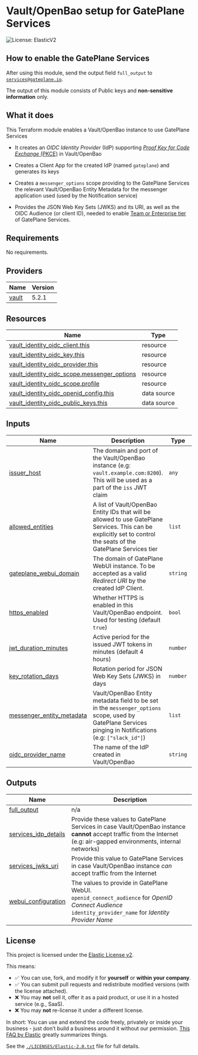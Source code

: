 # Vault/OpenBao setup for GatePlane Services
![License: ElasticV2](https://img.shields.io/badge/ElasticV2-green?style=flat-square&label=license&cacheSeconds=3600&link=https%3A%2F%2Fwww.elastic.co%2Flicensing%2Felastic-license)

## How to enable the GatePlane Services

After using this module, send the output field `full_output` to [`services@gateplane.io`](mailto:services@gateplane.io).

The output of this module consists of Public keys and **non-sensitive information** only.

## What it does
This Terraform module enables a Vault/OpenBao instance to use GatePlane Services

* It creates an *OIDC Identity Provider* (IdP) supporting [*Proof Key for Code Exchange* (PKCE)](https://datatracker.ietf.org/doc/html/rfc7636) in Vault/OpenBao

* Creates a Client App for the created IdP (named `gateplane`) and generates its keys

* Creates a `messenger_options` scope providing to the GatePlane Services the relevant Vault/OpenBao Entity Metadata for the messenger application used (used by the Notification service)

* Provides the JSON Web Key Sets (JWKS) and its URI, as well as the OIDC Audience (or client ID), needed to enable [Team or Enterprise tier](https://www.gateplane.io/#pricing) of GatePlane Services.

## Requirements

No requirements.

## Providers

| Name | Version |
|------|---------|
| <a name="provider_vault"></a> [vault](#provider\_vault) | 5.2.1 |

## Resources

| Name | Type |
|------|------|
| [vault_identity_oidc_client.this](https://registry.terraform.io/providers/hashicorp/vault/latest/docs/resources/identity_oidc_client) | resource |
| [vault_identity_oidc_key.this](https://registry.terraform.io/providers/hashicorp/vault/latest/docs/resources/identity_oidc_key) | resource |
| [vault_identity_oidc_provider.this](https://registry.terraform.io/providers/hashicorp/vault/latest/docs/resources/identity_oidc_provider) | resource |
| [vault_identity_oidc_scope.messenger_options](https://registry.terraform.io/providers/hashicorp/vault/latest/docs/resources/identity_oidc_scope) | resource |
| [vault_identity_oidc_scope.profile](https://registry.terraform.io/providers/hashicorp/vault/latest/docs/resources/identity_oidc_scope) | resource |
| [vault_identity_oidc_openid_config.this](https://registry.terraform.io/providers/hashicorp/vault/latest/docs/data-sources/identity_oidc_openid_config) | data source |
| [vault_identity_oidc_public_keys.this](https://registry.terraform.io/providers/hashicorp/vault/latest/docs/data-sources/identity_oidc_public_keys) | data source |

## Inputs

| Name | Description | Type | Default | Required |
|------|-------------|------|---------|:--------:|
| <a name="input_issuer_host"></a> [issuer\_host](#input\_issuer\_host) | The domain and port of the Vault/OpenBao instance (e.g: `vault.example.com:8200`). This will be used as a part of the `iss` JWT claim | `any` | n/a | yes |
| <a name="input_allowed_entities"></a> [allowed\_entities](#input\_allowed\_entities) | A list of Vault/OpenBao Entity IDs that will be allowed to use GatePlane Services. This can be explicitly set to control the seats of the GatePlane Services tier | `list` | <pre>[<br/>  "allow_all"<br/>]</pre> | no |
| <a name="input_gateplane_webui_domain"></a> [gateplane\_webui\_domain](#input\_gateplane\_webui\_domain) | The domain of GatePlane WebUI instance. To be accepted as a valid *Redirect URI* by the created IdP Client. | `string` | `"app.gateplane.io"` | no |
| <a name="input_https_enabled"></a> [https\_enabled](#input\_https\_enabled) | Whether HTTPS is enabled in this Vault/OpenBao endpoint. Used for testing (default `true`) | `bool` | `true` | no |
| <a name="input_jwt_duration_minutes"></a> [jwt\_duration\_minutes](#input\_jwt\_duration\_minutes) | Active period for the issued JWT tokens in minutes (default 4 hours) | `number` | `240` | no |
| <a name="input_key_rotation_days"></a> [key\_rotation\_days](#input\_key\_rotation\_days) | Rotation period for JSON Web Key Sets (JWKS) in days | `number` | `90` | no |
| <a name="input_messenger_entity_metadata"></a> [messenger\_entity\_metadata](#input\_messenger\_entity\_metadata) | Vault/OpenBao Entity metadata field to be set in the `messenger_options` scope, used by GatePlane Services pinging in Notifications (e.g: `["slack_id"]`) | `list` | `[]` | no |
| <a name="input_oidc_provider_name"></a> [oidc\_provider\_name](#input\_oidc\_provider\_name) | The name of the IdP created in Vault/OpenBao | `string` | `"gateplane"` | no |

## Outputs

| Name | Description |
|------|-------------|
| <a name="output_full_output"></a> [full\_output](#output\_full\_output) | n/a |
| <a name="output_services_idp_details"></a> [services\_idp\_details](#output\_services\_idp\_details) | Provide these values to GatePlane Services in case Vault/OpenBao instance **cannot** accept traffic from the Internet (e.g: air-gapped environments, internal networks) |
| <a name="output_services_jwks_uri"></a> [services\_jwks\_uri](#output\_services\_jwks\_uri) | Provide this value to GatePlane Services in case Vault/OpenBao instance *can* accept traffic from the Internet |
| <a name="output_webui_configuration"></a> [webui\_configuration](#output\_webui\_configuration) | The values to provide in GatePlane WebUI.<br/>`openid_connect_audience` for *OpenID Connect Audience*<br/>`identity_provider_name` for *Identity Provider Name* |


## License

This project is licensed under the [Elastic License v2](https://www.elastic.co/licensing/elastic-license).

This means:

- ✅ You can use, fork, and modify it for **yourself** or **within your company**.
- ✅ You can submit pull requests and redistribute modified versions (with the license attached).
- ❌ You may **not** sell it, offer it as a paid product, or use it in a hosted service (e.g., SaaS).
- ❌ You may **not** re-license it under a different license.

In short: You can use and extend the code freely, privately or inside your business - just don’t build a business around it without our permission.
[This FAQ by Elastic](https://www.elastic.co/licensing/elastic-license/faq) greatly summarizes things.

See the [`./LICENSES/Elastic-2.0.txt`](./LICENSES/Elastic-2.0.txt) file for full details.
